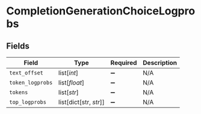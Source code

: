 # CompletionGenerationChoiceLogprobs


## Fields

| Field                  | Type                   | Required               | Description            |
| ---------------------- | ---------------------- | ---------------------- | ---------------------- |
| `text_offset`          | list[*int*]            | :heavy_minus_sign:     | N/A                    |
| `token_logprobs`       | list[*float*]          | :heavy_minus_sign:     | N/A                    |
| `tokens`               | list[*str*]            | :heavy_minus_sign:     | N/A                    |
| `top_logprobs`         | list[dict[str, *str*]] | :heavy_minus_sign:     | N/A                    |